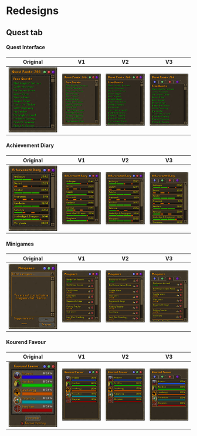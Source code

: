 # Redesigns

## Quest tab

#### Quest Interface

| Original | V1 | V2 | V3
| --- | --- | --- | --- |
| ![asd](./quests-original.png) | ![asd](./quests.png) | ![asd](./quests-alt.png) | ![asd](./quests-alt-2.png) |

#### Achievement Diary

| Original | V1 | V2 | V3
| --- | --- | --- | --- |
| ![asd](./achievements-original.png) | ![asd](./achievements.png) | ![asd](./achievements-alt.png) | ![asd](./achievements-alt-2.png) |

#### Minigames

| Original | V1 | V2 | V3
| --- | --- | --- | --- |
| ![asd](./minigames-original.png) | ![asd](./minigames.png) | ![asd](./minigames-alt.png) | ![asd](./minigames-alt-2.png) |

#### Kourend Favour

| Original | V1 | V2 | V3
| --- | --- | --- | --- |
| ![asd](./kourend-original.png) | ![asd](./kourend.png) | ![asd](./kourend-alt.png) | ![asd](./kourend-alt-2.png) |

